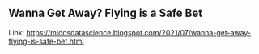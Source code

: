 ## Wanna Get Away? Flying is a Safe Bet

Link: https://mloosdatascience.blogspot.com/2021/07/wanna-get-away-flying-is-safe-bet.html
